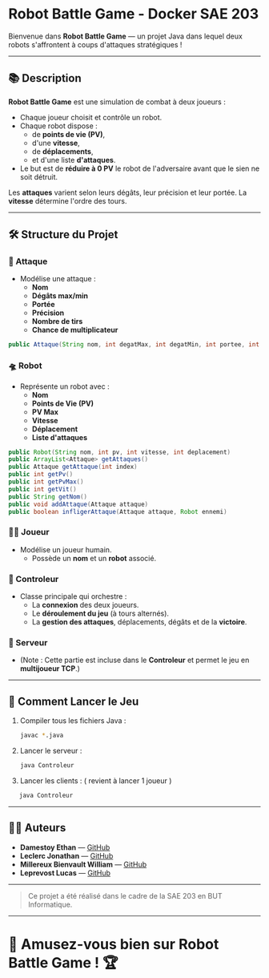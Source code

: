 # Robot Battle Game - Docker SAE 203

Bienvenue dans **Robot Battle Game** — un projet Java dans lequel deux robots s'affrontent à coups d'attaques stratégiques !

---

## 📚 Description

**Robot Battle Game** est une simulation de combat à deux joueurs :

- Chaque joueur choisit et contrôle un robot.
- Chaque robot dispose :
  - de **points de vie (PV)**,
  - d'une **vitesse**,
  - de **déplacements**, 
  - et d'une liste **d'attaques**.
- Le but est de **réduire à 0 PV** le robot de l'adversaire avant que le sien ne soit détruit.

Les **attaques** varient selon leurs dégâts, leur précision et leur portée. 
La **vitesse** détermine l'ordre des tours.


---

## 🛠️ Structure du Projet

### 🔬 Attaque
- Modélise une attaque :
  - **Nom**
  - **Dégâts max/min**
  - **Portée**
  - **Précision**
  - **Nombre de tirs**
  - **Chance de multiplicateur**

```java
public Attaque(String nom, int degatMax, int degatMin, int portee, int porteeMax, int precisionMax, int precisionMin, int nbTirs, int chanceMulti)
```

### 🛸 Robot
- Représente un robot avec :
  - **Nom**
  - **Points de Vie (PV)**
  - **PV Max**
  - **Vitesse**
  - **Déplacement**
  - **Liste d'attaques**

```java
public Robot(String nom, int pv, int vitesse, int deplacement)
public ArrayList<Attaque> getAttaques()
public Attaque getAttaque(int index)
public int getPv()
public int getPvMax()
public int getVit()
public String getNom()
public void addAttaque(Attaque attaque)
public boolean infligerAttaque(Attaque attaque, Robot ennemi)
```

### 👨‍💻 Joueur
- Modélise un joueur humain.
  - Possède un **nom** et un **robot** associé.

### 📁 Controleur
- Classe principale qui orchestre :
  - La **connexion** des deux joueurs.
  - Le **déroulement du jeu** (à tours alternés).
  - La **gestion des attaques**, déplacements, dégâts et de la **victoire**.


### 🚀 Serveur
- (Note : Cette partie est incluse dans le **Controleur** et permet le jeu en **multijoueur TCP**.)

---

## 🚀 Comment Lancer le Jeu

1. Compiler tous les fichiers Java :
   ```bash
   javac *.java
   ```
2. Lancer le serveur :
   ```bash
   java Controleur
   ```

3. Lancer les clients :   ( revient à lancer 1 joueur )
```bash
   java Controleur
   ``` 

---

## 🧑‍💻 Auteurs

- **Damestoy Ethan**  — [GitHub](#)
- **Leclerc Jonathan** — [GitHub](#)
- **Millereux Bienvault William** — [GitHub](#)
- **Leprevost Lucas** — [GitHub](#)

---

> Ce projet a été réalisé dans le cadre de la SAE 203 en BUT Informatique.

---

# 🎉 Amusez-vous bien sur **Robot Battle Game** ! 🏆
